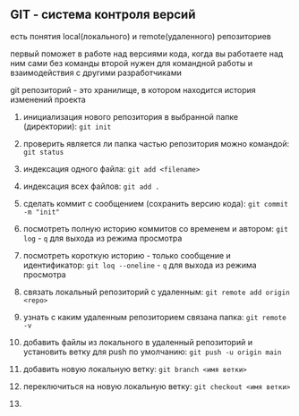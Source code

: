 ## GIT - система контроля версий

есть понятия local(локального) и remote(удаленного) репозиториев

первый поможет в работе над версиями кода, когда вы работаете над ним сами без команды
второй нужен для командной работы и взаимодействия с другими разработчиками

git репозиторий - это хранилище, в котором находится история изменений проекта

1. инициализация нового репозитория в выбранной папке (директории): `git init`

2. проверить является ли папка частью репозитория можно командой: `git status`

3. индексация одного файла: `git add <filename>`

4. индексация всех файлов: `git add .`

5. сделать коммит с сообщением (сохранить версию кода): `git commit -m "init"`

6. посмотреть полную историю коммитов со временем и автором: `git log` - `q` для выхода из режима просмотра

7. посмотреть короткую историю - только сообщение и идентификатор: `git loq --oneline` - `q` для выхода из режима просмотра

8. связать локальный репозиторий с удаленным: `git remote add origin <repo>`

9. узнать с каким удаленным репозиторием связана папка: `git remote -v`

10. добавить файлы из локального в удаленный репозиторий и установить ветку для push по умолчанию: `git push -u origin main`

11. добавить новую локальную ветку: `git branch <имя ветки>`

12. переключиться на новую локальную ветку: `git checkout <имя ветки>`

13. 
